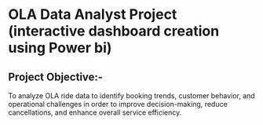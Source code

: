 # OLA Data Analyst Project (interactive dashboard creation using Power bi)
## Project Objective:-
To analyze OLA ride data to identify booking trends, customer behavior, and operational challenges in order to improve decision-making, reduce cancellations, and enhance overall service efficiency.
